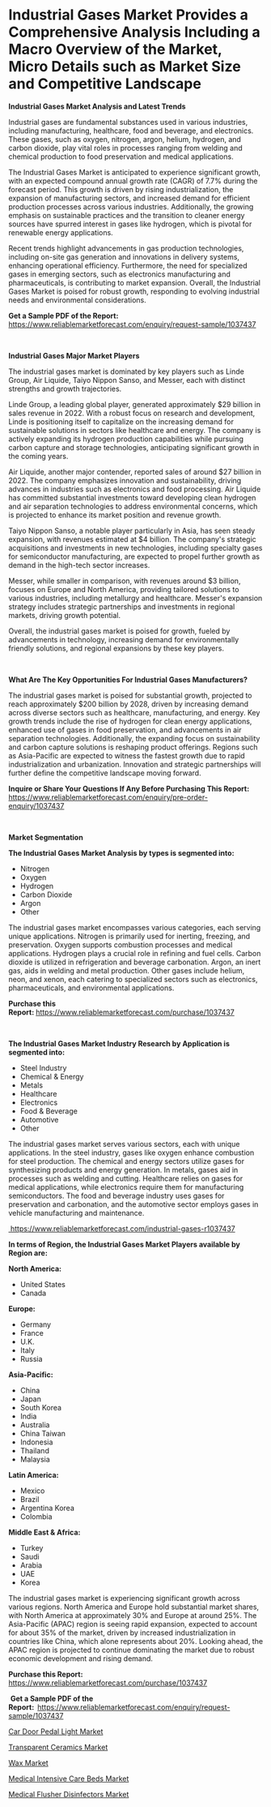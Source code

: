 <p><h1>Industrial Gases Market Provides a Comprehensive Analysis Including a Macro Overview of the Market, Micro Details such as Market Size and Competitive Landscape</h1></p><p><strong>Industrial Gases Market Analysis and Latest Trends</strong></p>
<p><p>Industrial gases are fundamental substances used in various industries, including manufacturing, healthcare, food and beverage, and electronics. These gases, such as oxygen, nitrogen, argon, helium, hydrogen, and carbon dioxide, play vital roles in processes ranging from welding and chemical production to food preservation and medical applications.</p><p>The Industrial Gases Market is anticipated to experience significant growth, with an expected compound annual growth rate (CAGR) of 7.7% during the forecast period. This growth is driven by rising industrialization, the expansion of manufacturing sectors, and increased demand for efficient production processes across various industries. Additionally, the growing emphasis on sustainable practices and the transition to cleaner energy sources have spurred interest in gases like hydrogen, which is pivotal for renewable energy applications.</p><p>Recent trends highlight advancements in gas production technologies, including on-site gas generation and innovations in delivery systems, enhancing operational efficiency. Furthermore, the need for specialized gases in emerging sectors, such as electronics manufacturing and pharmaceuticals, is contributing to market expansion. Overall, the Industrial Gases Market is poised for robust growth, responding to evolving industrial needs and environmental considerations.</p></p>
<p><strong>Get a Sample PDF of the Report:&nbsp;</strong> <a href="https://www.reliablemarketforecast.com/enquiry/request-sample/1037437?utm_campaign=1130&utm_medium=2&utm_source=Github&utm_content=ia&utm_term=11112024&utm_id=industrial-gases">https://www.reliablemarketforecast.com/enquiry/request-sample/1037437</a></p>
<p>&nbsp;</p>
<p><strong>Industrial Gases Major Market Players</strong></p>
<p><p>The industrial gases market is dominated by key players such as Linde Group, Air Liquide, Taiyo Nippon Sanso, and Messer, each with distinct strengths and growth trajectories. </p><p>Linde Group, a leading global player, generated approximately $29 billion in sales revenue in 2022. With a robust focus on research and development, Linde is positioning itself to capitalize on the increasing demand for sustainable solutions in sectors like healthcare and energy. The company is actively expanding its hydrogen production capabilities while pursuing carbon capture and storage technologies, anticipating significant growth in the coming years.</p><p>Air Liquide, another major contender, reported sales of around $27 billion in 2022. The company emphasizes innovation and sustainability, driving advances in industries such as electronics and food processing. Air Liquide has committed substantial investments toward developing clean hydrogen and air separation technologies to address environmental concerns, which is projected to enhance its market position and revenue growth.</p><p>Taiyo Nippon Sanso, a notable player particularly in Asia, has seen steady expansion, with revenues estimated at $4 billion. The company's strategic acquisitions and investments in new technologies, including specialty gases for semiconductor manufacturing, are expected to propel further growth as demand in the high-tech sector increases.</p><p>Messer, while smaller in comparison, with revenues around $3 billion, focuses on Europe and North America, providing tailored solutions to various industries, including metallurgy and healthcare. Messer's expansion strategy includes strategic partnerships and investments in regional markets, driving growth potential.</p><p>Overall, the industrial gases market is poised for growth, fueled by advancements in technology, increasing demand for environmentally friendly solutions, and regional expansions by these key players.</p></p>
<p>&nbsp;</p>
<p><strong>What Are The Key Opportunities For Industrial Gases Manufacturers?</strong></p>
<p><p>The industrial gases market is poised for substantial growth, projected to reach approximately $200 billion by 2028, driven by increasing demand across diverse sectors such as healthcare, manufacturing, and energy. Key growth trends include the rise of hydrogen for clean energy applications, enhanced use of gases in food preservation, and advancements in air separation technologies. Additionally, the expanding focus on sustainability and carbon capture solutions is reshaping product offerings. Regions such as Asia-Pacific are expected to witness the fastest growth due to rapid industrialization and urbanization. Innovation and strategic partnerships will further define the competitive landscape moving forward.</p></p>
<p><strong>Inquire or Share Your Questions If Any Before Purchasing This Report:</strong> <a href="https://www.reliablemarketforecast.com/enquiry/pre-order-enquiry/1037437?utm_campaign=1130&utm_medium=2&utm_source=Github&utm_content=ia&utm_term=11112024&utm_id=industrial-gases">https://www.reliablemarketforecast.com/enquiry/pre-order-enquiry/1037437</a></p>
<p>&nbsp;</p>
<p><strong>Market Segmentation</strong></p>
<p><strong>The Industrial Gases Market Analysis by types is segmented into:</strong></p>
<p><ul><li>Nitrogen</li><li>Oxygen</li><li>Hydrogen</li><li>Carbon Dioxide</li><li>Argon</li><li>Other</li></ul></p>
<p><p>The industrial gases market encompasses various categories, each serving unique applications. Nitrogen is primarily used for inerting, freezing, and preservation. Oxygen supports combustion processes and medical applications. Hydrogen plays a crucial role in refining and fuel cells. Carbon dioxide is utilized in refrigeration and beverage carbonation. Argon, an inert gas, aids in welding and metal production. Other gases include helium, neon, and xenon, each catering to specialized sectors such as electronics, pharmaceuticals, and environmental applications.</p></p>
<p><strong>Purchase this Report:&nbsp;</strong><a href="https://www.reliablemarketforecast.com/purchase/1037437?utm_campaign=1130&utm_medium=2&utm_source=Github&utm_content=ia&utm_term=11112024&utm_id=industrial-gases">https://www.reliablemarketforecast.com/purchase/1037437</a></p>
<p>&nbsp;</p>
<p><strong>The Industrial Gases Market Industry Research by Application is segmented into:</strong></p>
<p><ul><li>Steel Industry</li><li>Chemical & Energy</li><li>Metals</li><li>Healthcare</li><li>Electronics</li><li>Food & Beverage</li><li>Automotive</li><li>Other</li></ul></p>
<p><p>The industrial gases market serves various sectors, each with unique applications. In the steel industry, gases like oxygen enhance combustion for steel production. The chemical and energy sectors utilize gases for synthesizing products and energy generation. In metals, gases aid in processes such as welding and cutting. Healthcare relies on gases for medical applications, while electronics require them for manufacturing semiconductors. The food and beverage industry uses gases for preservation and carbonation, and the automotive sector employs gases in vehicle manufacturing and maintenance.</p></p>
<p><a href="https://www.reliablemarketforecast.com/industrial-gases-r1037437?utm_campaign=1130&utm_medium=2&utm_source=Github&utm_content=ia&utm_term=11112024&utm_id=industrial-gases">&nbsp;https://www.reliablemarketforecast.com/industrial-gases-r1037437</a></p>
<p><strong>In terms of Region, the Industrial Gases Market Players available by Region are:</strong></p>
<p>
    <p> <strong> North America: </strong>
        <ul>
            <li>United States</li>
            <li>Canada</li>
        </ul>
        </p> 
    <p> <strong> Europe: </strong>
        <ul>
            <li>Germany</li>
            <li>France</li>
            <li>U.K.</li>
            <li>Italy</li>
            <li>Russia</li>
        </ul>
        </p> 
    <p> <strong> Asia-Pacific: </strong>
        <ul>
            <li>China</li>
            <li>Japan</li>
            <li>South Korea</li>
            <li>India</li>
            <li>Australia</li>
            <li>China Taiwan</li>
            <li>Indonesia</li>
            <li>Thailand</li>
            <li>Malaysia</li>
        </ul>
        </p> 
    <p> <strong> Latin America: </strong>
        <ul>
            <li>Mexico</li>
            <li>Brazil</li>
            <li>Argentina Korea</li>
            <li>Colombia</li>
        </ul>
        </p> 
    <p> <strong> Middle East & Africa: </strong>
        <ul>
            <li>Turkey</li>
            <li>Saudi</li>
            <li>Arabia</li>
            <li>UAE</li>
            <li>Korea</li>
        </ul>
    </p>
    </p>
<p><p>The industrial gases market is experiencing significant growth across various regions. North America and Europe hold substantial market shares, with North America at approximately 30% and Europe at around 25%. The Asia-Pacific (APAC) region is seeing rapid expansion, expected to account for about 35% of the market, driven by increased industrialization in countries like China, which alone represents about 20%. Looking ahead, the APAC region is projected to continue dominating the market due to robust economic development and rising demand.</p></p>
<p><strong>Purchase this Report: </strong><a href="https://www.reliablemarketforecast.com/purchase/1037437?utm_campaign=1130&utm_medium=2&utm_source=Github&utm_content=ia&utm_term=11112024&utm_id=industrial-gases">https://www.reliablemarketforecast.com/purchase/1037437</a></p>
<p>&nbsp;<strong>Get a Sample PDF of the Report:&nbsp;&nbsp;</strong><a href="https://www.reliablemarketforecast.com/enquiry/request-sample/1037437?utm_campaign=1130&utm_medium=2&utm_source=Github&utm_content=ia&utm_term=11112024&utm_id=industrial-gases">https://www.reliablemarketforecast.com/enquiry/request-sample/1037437</a></p>
<p><strong></strong></p>
<p><p><a href="https://www.linkedin.com/pulse/global-car-door-pedal-light-market-comprehensive-analysis-ruopf?utm_campaign=1130&utm_medium=2&utm_source=Github&utm_content=ia&utm_term=11112024&utm_id=industrial-gases">Car Door Pedal Light Market</a></p><p><a href="https://github.com/radmanjxendrisczn/Market-Research-Report-List-1/blob/main/transparent-ceramics-market.md?utm_campaign=1130&utm_medium=2&utm_source=Github&utm_content=ia&utm_term=11112024&utm_id=industrial-gases">Transparent Ceramics Market</a></p><p><a href="https://github.com/habinadmshaulz/Market-Research-Report-List-1/blob/main/wax-market.md?utm_campaign=1130&utm_medium=2&utm_source=Github&utm_content=ia&utm_term=11112024&utm_id=industrial-gases">Wax Market</a></p><p><a href="https://issuu.com/reportprime-2/docs/medical-intensive-care-beds-market-_800b81e812eee1?utm_campaign=1130&utm_medium=2&utm_source=Github&utm_content=ia&utm_term=11112024&utm_id=industrial-gases">Medical Intensive Care Beds Market</a></p><p><a href="https://issuu.com/reportprime-2/docs/medical-flusher-disinfectors-market_7f96cc5bd52a42?utm_campaign=1130&utm_medium=2&utm_source=Github&utm_content=ia&utm_term=11112024&utm_id=industrial-gases">Medical Flusher Disinfectors Market</a></p></p>